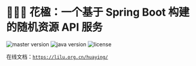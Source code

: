 # 🧚🏼‍♀️ 花楹：一个基于 Spring Boot 构建的随机资源 API 服务

![master version](https://img.shields.io/circleci/project/github/badges/shields/master?color=%231ab1ad&label=master)
![java version](https://img.shields.io/badge/JDK-8.0+-0e83c)
![license](https://img.shields.io/github/license/HonestMasker/sunchaser-huaying?color=FF5531)

在线文档：[`https://lilu.org.cn/huaying/`](https://lilu.org.cn/huaying/)
